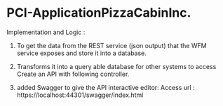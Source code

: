 # PCI-ApplicationPizzaCabinInc.


Implementation and Logic :
1.	To get the data from the REST service (json output) that the WFM service exposes and store it into a database. 
2.	Transforms it into a query able database for other systems to access
Create an API with following controller.


3.	added Swagger to give the API interactive editor:
Access url : https://localhost:44301/swagger/index.html
 

